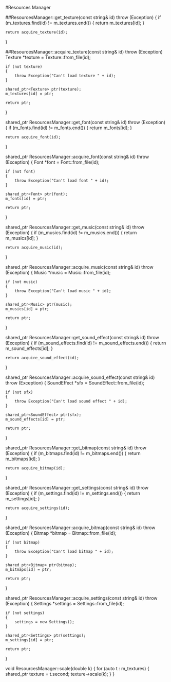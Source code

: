 #Resources Manager

##ResourcesManager::get_texture(const string& id) throw (Exception)
{
    if (m_textures.find(id) != m_textures.end())
    {
        return m_textures[id];
    }

    return acquire_texture(id);
}

##ResourcesManager::acquire_texture(const string& id) throw (Exception)
    Texture *texture = Texture::from_file(id);

    if (not texture)
    {
        throw Exception("Can't load texture " + id);
    }

    shared_ptr<Texture> ptr(texture);
    m_textures[id] = ptr;

    return ptr;
}

shared_ptr<Font>
ResourcesManager::get_font(const string& id) throw (Exception)
{
    if (m_fonts.find(id) != m_fonts.end())
    {
        return m_fonts[id];
    }

    return acquire_font(id);
}

shared_ptr<Font>
ResourcesManager::acquire_font(const string& id) throw (Exception)
{
    Font *font = Font::from_file(id);

    if (not font)
    {
        throw Exception("Can't load font " + id);
    }

    shared_ptr<Font> ptr(font);
    m_fonts[id] = ptr;

    return ptr;
}

shared_ptr<Music>
ResourcesManager::get_music(const string& id) throw (Exception)
{
    if (m_musics.find(id) != m_musics.end())
    {
        return m_musics[id];
    }

    return acquire_music(id);
}

shared_ptr<Music>
ResourcesManager::acquire_music(const string& id) throw (Exception)
{
    Music *music = Music::from_file(id);

    if (not music)
    {
        throw Exception("Can't load music " + id);
    }

    shared_ptr<Music> ptr(music);
    m_musics[id] = ptr;

    return ptr;
}

shared_ptr<SoundEffect>
ResourcesManager::get_sound_effect(const string& id) throw (Exception)
{
    if (m_sound_effects.find(id) != m_sound_effects.end())
    {
        return m_sound_effects[id];
    }

    return acquire_sound_effect(id);
}

shared_ptr<SoundEffect>
ResourcesManager::acquire_sound_effect(const string& id) throw (Exception)
{
    SoundEffect *sfx = SoundEffect::from_file(id);

    if (not sfx)
    {
        throw Exception("Can't load sound effect " + id);
    }

    shared_ptr<SoundEffect> ptr(sfx);
    m_sound_effects[id] = ptr;

    return ptr;
}

shared_ptr<Bitmap>
ResourcesManager::get_bitmap(const string& id) throw (Exception)
{
    if (m_bitmaps.find(id) != m_bitmaps.end())
    {
        return m_bitmaps[id];
    }

    return acquire_bitmap(id);
}

shared_ptr<Settings>
ResourcesManager::get_settings(const string& id) throw (Exception)
{
    if (m_settings.find(id) != m_settings.end())
    {
        return m_settings[id];
    }

    return acquire_settings(id);
}

shared_ptr<Bitmap>
ResourcesManager::acquire_bitmap(const string& id) throw (Exception)
{
    Bitmap *bitmap = Bitmap::from_file(id);

    if (not bitmap)
    {
        throw Exception("Can't load bitmap " + id);
    }

    shared_ptr<Bitmap> ptr(bitmap);
    m_bitmaps[id] = ptr;

    return ptr;
}

shared_ptr<Settings>
ResourcesManager::acquire_settings(const string& id) throw (Exception)
{
    Settings *settings = Settings::from_file(id);

    if (not settings)
    {
        settings = new Settings();
    }

    shared_ptr<Settings> ptr(settings);
    m_settings[id] = ptr;

    return ptr;
}

void
ResourcesManager::scale(double k)
{
    for (auto t : m_textures)
    {
        shared_ptr<Texture> texture = t.second;
        texture->scale(k);
    }
}
